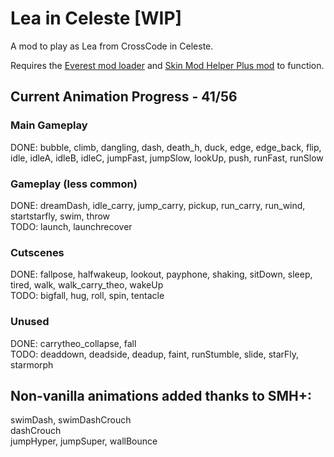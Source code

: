 # Lea in Celeste [WIP]
 A mod to play as Lea from CrossCode in Celeste.
 
 Requires the [Everest mod loader](https://everestapi.github.io/) and [Skin Mod Helper Plus mod](https://gamebanana.com/mods/473796) to function.
 
## Current Animation Progress - 41/56
### Main Gameplay
 DONE: bubble, climb, dangling, dash, death_h, duck, edge, edge_back, flip, idle, idleA, idleB, idleC, jumpFast, jumpSlow, lookUp, push, runFast, runSlow

### Gameplay (less common)
 DONE: dreamDash, idle_carry, jump_carry, pickup, run_carry, run_wind, startstarfly, swim, throw  
 TODO: launch, launchrecover
 
### Cutscenes
 DONE: fallpose, halfwakeup, lookout, payphone, shaking, sitDown, sleep, tired, walk, walk_carry_theo, wakeUp  
 TODO: bigfall, hug, roll, spin, tentacle
 
### Unused
 DONE: carrytheo_collapse, fall  
 TODO: deaddown, deadside, deadup, faint, runStumble, slide, starFly, starmorph
 
## Non-vanilla animations added thanks to SMH+:
 swimDash, swimDashCrouch  
 dashCrouch  
 jumpHyper, jumpSuper, wallBounce
